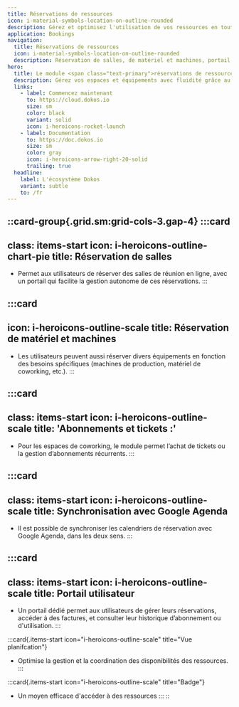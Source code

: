 ```yaml
---
title: Réservations de ressources
icon: i-material-symbols-location-on-outline-rounded
description: Gérez et optimisez l'utilisation de vos ressources en toute simplicité.
application: Bookings
navigation:
  title: Réservations de ressources
  icon: i-material-symbols-location-on-outline-rounded
  description: Réservation de salles, de matériel et machines, portail utilisateur, abonnement et évènements
hero:
  title: Le module <span class="text-primary">réservations de ressources</span> détaillées
  description: Gérez vos espaces et équipements avec fluidité grâce au module de réservation de ressources de Dokos
  links:
    - label: Commencez maintenant
      to: https://cloud.dokos.io
      size: sm
      color: black
      variant: solid
      icon: i-heroicons-rocket-launch
    - label: Documentation
      to: https://doc.dokos.io
      size: sm
      color: gray
      icon: i-heroicons-arrow-right-20-solid
      trailing: true
  headline:
    label: L'écosystème Dokos
    variant: subtle
    to: /fr
---
```


::card-group{.grid.sm:grid-cols-3.gap-4}
  :::card
  ---
  class: items-start
  icon: i-heroicons-outline-chart-pie
  title: Réservation de salles
  ---
  - Permet aux utilisateurs de réserver des salles de réunion en ligne, avec un portail qui facilite la gestion autonome de ces réservations.
  :::

  :::card
  ---
  icon: i-heroicons-outline-scale
  title: Réservation de matériel et machines
  ---
  - Les utilisateurs peuvent aussi réserver divers équipements en fonction des besoins spécifiques (machines de production, matériel de coworking, etc.).
  :::

  :::card
  ---
  class: items-start
  icon: i-heroicons-outline-scale
  title: 'Abonnements et tickets :'
  ---
  - Pour les espaces de coworking, le module permet l’achat de tickets ou la gestion d’abonnements récurrents.
  :::

  :::card
  ---
  class: items-start
  icon: i-heroicons-outline-scale
  title: Synchronisation avec Google Agenda
  ---
  - Il est possible de synchroniser les calendriers de réservation avec Google Agenda, dans les deux sens.
  :::

  :::card
  ---
  class: items-start
  icon: i-heroicons-outline-scale
  title: Portail utilisateur
  ---
  - Un portail dédié permet aux utilisateurs de gérer leurs réservations, accéder à des factures, et consulter leur historique d’abonnement ou d'utilisation.
  :::

  :::card{.items-start icon="i-heroicons-outline-scale" title="Vue planifcation"}
  - Optimise la gestion et la coordination des disponibilités des ressources.
  :::

  :::card{.items-start icon="i-heroicons-outline-scale" title="Badge"}
  - Un moyen efficace d'accéder à des ressources
  :::
::
